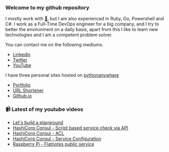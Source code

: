 ### Welcome to my github repository

I mostly work with [:snake:](https://www.python.org/), but I am also experienced in Ruby, Go, Powershell and C#. I work as a Full-Time DevOps engineer for a big company, and I try to better the environment on a daily basis, apart from this I like to learn new technologies and I am a competent problem solver.

You can contact me on the following mediums.
- [Linkedin](https://www.linkedin.com/in/r3ap3rpy)
- [Twitter](https://twitter.com/r3ap3rpy)
- [YouTube](https://www.youtube.com/channel/UC1qkMXH8d2I9DDAtBSeEHqg)

I have three personal sites hosted on [pythonanywhere](https://www.pythonanywhere.com/)
- [Portfolio](http://r3ap3rpy.pythonanywhere.com/)
- [URL Shortener](http://shortenpy.pythonanywhere.com/)
- [Github.io](https://r3ap3rpy.github.io/)

### :video_camera: Latest of my youtube videos
<!-- YOUTUBE:START -->
- [Let&#39;s build a playground](https://www.youtube.com/watch?v=QToLhq7UvY8)
- [HashiCorp Consul - Script based service check via API](https://www.youtube.com/watch?v=ScSatK1cZ24)
- [HashiCorp Consul - ACL](https://www.youtube.com/watch?v=SSAkPLXRQaE)
- [HashiCorp Consul - Service Configuration](https://www.youtube.com/watch?v=vesOhBMNHKI)
- [Raspberry Pi - Flatnotes public service](https://www.youtube.com/watch?v=eIPhP3yD_fc)
<!-- YOUTUBE:END -->

